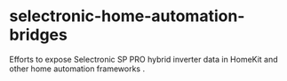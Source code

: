 # selectronic-home-automation-bridges
Efforts to expose Selectronic SP PRO hybrid inverter data in HomeKit and other home automation frameworks .
